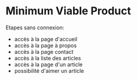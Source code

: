 # Minimum Viable Product

Etapes sans connexion:
- accès à la page d'accueil
- accès à la page à propos
- accès à la page contact
- accès à la liste des articles
- accès à la page d'un article
- possibilité d'aimer un article